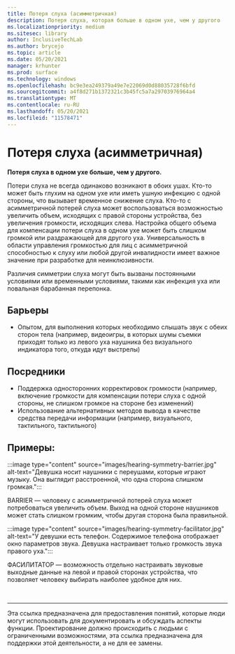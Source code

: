 ```yaml
---
title: Потеря слуха (асимметричная)
description: Потеря слуха, которая больше в одном ухе, чем у другого
ms.localizationpriority: medium
ms.sitesec: library
author: InclusiveTechLab
ms.author: brycejo
ms.topic: article
ms.date: 05/20/2021
manager: krhunter
ms.prod: surface
ms.technology: windows
ms.openlocfilehash: bc9e3ea249379a49e7e22069d0d88035728f6bfd
ms.sourcegitcommit: a4f8d271b1372321c3b45fc5a7a29703976964a4
ms.translationtype: MT
ms.contentlocale: ru-RU
ms.lasthandoff: 05/20/2021
ms.locfileid: "11578471"
---
```

# <a name="hearing-loss-asymmetrical"></a>Потеря слуха (асимметричная)

**Потеря слуха в одном ухе больше, чем у другого.**

Потери слуха не всегда одинаково возникают в обоих ушах. Кто-то может быть глухим на одном ухе или иметь ушную инфекцию с одной стороны, что вызывает временное снижение слуха. Кто-то с асимметричной потерей слуха может воспользоваться возможностью увеличить объем, исходящих с правой стороны устройства, без увеличения громкости, исходящих слева. Настройка общего объема для компенсации потери слуха в одном ухе может быть слишком громкой или раздражающей для другого уха. Универсальность в области управления громкостью для лиц с асимметричной способностью к слуху или любой другой инвалидности имеет важное значение при разработке для неинклюзивности.

Различия симметрии слуха могут быть вызваны постоянными условиями или временными условиями, такими как инфекция уха или повальная барабанная перепонка.

## <a name="barriers"></a>Барьеры
* Опытом, для выполнения которых необходимо слышать звук с обеих сторон тела (например, видеоигры, в которых шумы съемки приходят только из левого уха наушника без визуального индикатора того, откуда идут выстрелы)

## <a name="facilitators"></a>Посредники
* Поддержка односторонних корректировок громкости (например, включение громкости для компенсации потери слуха с одной стороны, не слишком громкое на стороне без изменений)
* Использование альтернативных методов вывода в качестве средства передачи информации (например, визуального, тактильного, тактильного)


## <a name="examples"></a>Примеры:

:::image type="content" source="images/hearing-symmetry-barrier.jpg" alt-text="Девушка носит наушники с переушами, которые играют музыку. Она выглядит расстроенной, что одна сторона слишком громкая.":::

BARRIER — человеку с асимметричной потерей слуха может потребоваться увеличить объем. Выход на одной стороне наушников может стать слишком громким, чтобы другая сторона была правильной. 


:::image type="content" source="images/hearing-symmetry-facilitator.jpg" alt-text="У девушки есть телефон. Содержимое телефона отображает окно параметров звука. Девушка настраивает только громкость звука правого уха.":::

ФАСИЛИТАТОР — возможность отдельно настраивать звуковые выходные данные на левой и правой сторонах устройства, что позволяет человеку выбирать наиболее удобное для них. 

&nbsp;

[comment]: # (Заявление footer)
___
Эта ссылка предназначена для предоставления понятий, которые люди могут использовать для документировать и обсуждать аспекты функции. Проектирование должно происходить с людьми с ограниченными возможностями, эта ссылка предназначена для поддержки этой деятельности, а не для ее замены. 